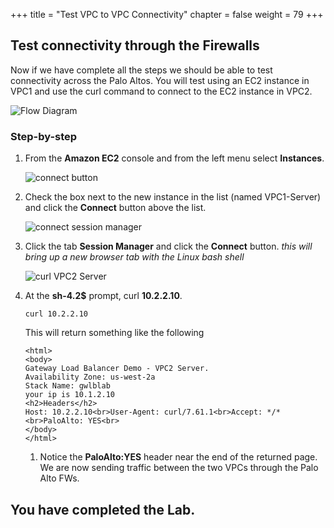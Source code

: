 +++
title = "Test VPC to VPC Connectivity"
chapter = false
weight = 79
+++

## Test connectivity through the Firewalls

Now if we have complete all the steps we should be able to test connectivity across the Palo Altos. You will test using an EC2 instance in VPC1 and use the curl command to connect to the EC2 instance in VPC2.

![Flow Diagram](/images/internal-test-curl.png)

### Step-by-step

1. From the **Amazon EC2** console and from the left menu select **Instances**.

   ![connect button](/images/gwlb-instances.png)

1. Check the box next to the new instance in the list (named VPC1-Server) and click the **Connect** button above the list.

   ![connect session manager](/images/gwlb-ssm-connect.png)

1. Click the tab **Session Manager** and click the **Connect** button. _this will bring up a new browser tab with the Linux bash shell_

   ![curl VPC2 Server](/images/gwlb-curlvpc1server.png)

1. At the **sh-4.2\$** prompt, curl **10.2.2.10**.

   ```
   curl 10.2.2.10
   ```

   This will return something like the following

   ```
   <html>
   <body>
   Gateway Load Balancer Demo - VPC2 Server.
   Availability Zone: us-west-2a
   Stack Name: gwlblab
   your ip is 10.1.2.10
   <h2>Headers</h2>
   Host: 10.2.2.10<br>User-Agent: curl/7.61.1<br>Accept: */*<br>PaloAlto: YES<br>
   </body>
   </html>
   ```

   1. Notice the **PaloAlto:YES** header near the end of the returned page. We are now sending traffic between the two VPCs through the Palo Alto FWs. 



## You have completed the Lab.

